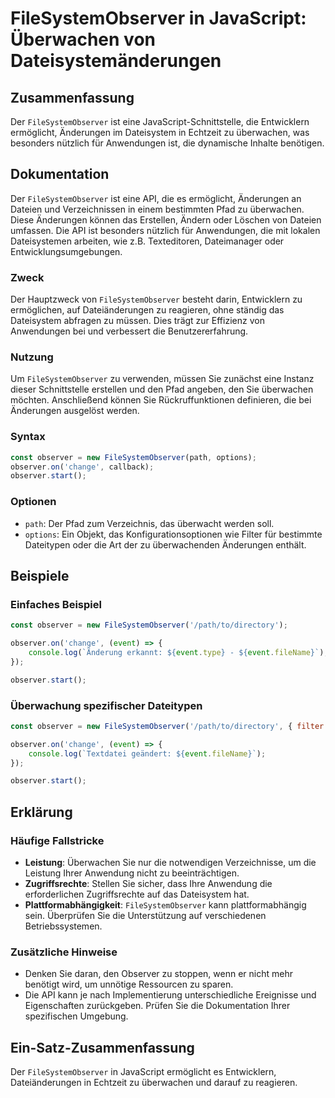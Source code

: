 <!--
Meta Description: # FileSystemObserver in JavaScript: Überwachen von Dateisystemänderungen ## Zusammenfassung Der `FileSystemObserver` ist eine JavaScript-Schnittstelle...
Meta Keywords: die, filesystemobserver, observer, sie, javascript
-->

# FileSystemObserver in JavaScript: Überwachen von Dateisystemänderungen

## Zusammenfassung
Der `FileSystemObserver` ist eine JavaScript-Schnittstelle, die Entwicklern ermöglicht, Änderungen im Dateisystem in Echtzeit zu überwachen, was besonders nützlich für Anwendungen ist, die dynamische Inhalte benötigen.

## Dokumentation
Der `FileSystemObserver` ist eine API, die es ermöglicht, Änderungen an Dateien und Verzeichnissen in einem bestimmten Pfad zu überwachen. Diese Änderungen können das Erstellen, Ändern oder Löschen von Dateien umfassen. Die API ist besonders nützlich für Anwendungen, die mit lokalen Dateisystemen arbeiten, wie z.B. Texteditoren, Dateimanager oder Entwicklungsumgebungen.

### Zweck
Der Hauptzweck von `FileSystemObserver` besteht darin, Entwicklern zu ermöglichen, auf Dateiänderungen zu reagieren, ohne ständig das Dateisystem abfragen zu müssen. Dies trägt zur Effizienz von Anwendungen bei und verbessert die Benutzererfahrung.

### Nutzung
Um `FileSystemObserver` zu verwenden, müssen Sie zunächst eine Instanz dieser Schnittstelle erstellen und den Pfad angeben, den Sie überwachen möchten. Anschließend können Sie Rückruffunktionen definieren, die bei Änderungen ausgelöst werden.

### Syntax
```javascript
const observer = new FileSystemObserver(path, options);
observer.on('change', callback);
observer.start();
```

### Optionen
- `path`: Der Pfad zum Verzeichnis, das überwacht werden soll.
- `options`: Ein Objekt, das Konfigurationsoptionen wie Filter für bestimmte Dateitypen oder die Art der zu überwachenden Änderungen enthält.

## Beispiele
### Einfaches Beispiel
```javascript
const observer = new FileSystemObserver('/path/to/directory');

observer.on('change', (event) => {
    console.log(`Änderung erkannt: ${event.type} - ${event.fileName}`);
});

observer.start();
```

### Überwachung spezifischer Dateitypen
```javascript
const observer = new FileSystemObserver('/path/to/directory', { filter: '*.txt' });

observer.on('change', (event) => {
    console.log(`Textdatei geändert: ${event.fileName}`);
});

observer.start();
```

## Erklärung
### Häufige Fallstricke
- **Leistung**: Überwachen Sie nur die notwendigen Verzeichnisse, um die Leistung Ihrer Anwendung nicht zu beeinträchtigen.
- **Zugriffsrechte**: Stellen Sie sicher, dass Ihre Anwendung die erforderlichen Zugriffsrechte auf das Dateisystem hat.
- **Plattformabhängigkeit**: `FileSystemObserver` kann plattformabhängig sein. Überprüfen Sie die Unterstützung auf verschiedenen Betriebssystemen.

### Zusätzliche Hinweise
- Denken Sie daran, den Observer zu stoppen, wenn er nicht mehr benötigt wird, um unnötige Ressourcen zu sparen.
- Die API kann je nach Implementierung unterschiedliche Ereignisse und Eigenschaften zurückgeben. Prüfen Sie die Dokumentation Ihrer spezifischen Umgebung.

## Ein-Satz-Zusammenfassung
Der `FileSystemObserver` in JavaScript ermöglicht es Entwicklern, Dateiänderungen in Echtzeit zu überwachen und darauf zu reagieren.